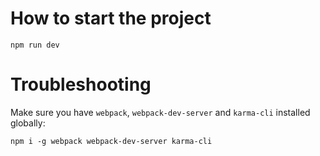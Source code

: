 # How to start the project

`npm run dev`

# Troubleshooting

Make sure you have `webpack`, `webpack-dev-server` and `karma-cli` installed globally:

`npm i -g webpack webpack-dev-server karma-cli`